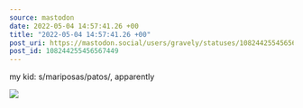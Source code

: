 ```yaml
---
source: mastodon
date: 2022-05-04 14:57:41.26 +00
title: "2022-05-04 14:57:41.26 +00"
post_uri: https://mastodon.social/users/gravely/statuses/108244255456567449
post_id: 108244255456567449
---
```

my kid: s/mariposas/patos/, apparently


![](/images/108244255393904999.jpg)

